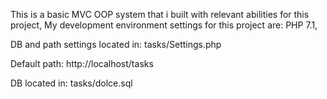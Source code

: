 This is a basic MVC OOP system that i built
with relevant abilities for this project,
My development environment settings for this project are:
PHP 7.1,

DB and path settings located in:
tasks/Settings.php

Default path:
http://localhost/tasks

DB located in:
tasks/dolce.sql
